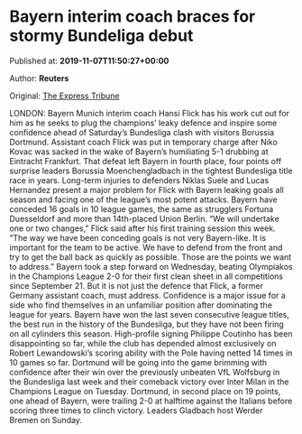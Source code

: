 
# Bayern interim coach braces for stormy Bundeliga debut

Published at: **2019-11-07T11:50:27+00:00**

Author: **Reuters**

Original: [The Express Tribune](https://tribune.com.pk/story/2095439/7-bayern-interim-coach-braces-stormy-bundeliga-debut/)

LONDON: Bayern Munich interim coach Hansi Flick has his work cut out for him as he seeks to plug the champions’ leaky defence and inspire some confidence ahead of Saturday’s Bundesliga clash with visitors Borussia Dortmund.
Assistant coach Flick was put in temporary charge after Niko Kovac was sacked in the wake of Bayern’s humiliating 5-1 drubbing at Eintracht Frankfurt.
That defeat left Bayern in fourth place, four points off surprise leaders Borussia Moenchengladbach in the tightest Bundesliga title race in years.
Long-term injuries to defenders Niklas Suele and Lucas Hernandez present a major problem for Flick with Bayern leaking goals all season and facing one of the league’s most potent attacks.
Bayern have conceded 16 goals in 10 league games, the same as strugglers Fortuna Duesseldorf and more than 14th-placed Union Berlin.
“We will undertake one or two changes,” Flick said after his first training session this week. “The way we have been conceding goals is not very Bayern-like. It is important for the team to be active. We have to defend from the front and try to get the ball back as quickly as possible. Those are the points we want to address.”
Bayern took a step forward on Wednesday, beating Olympiakos in the Champions League 2-0 for their first clean sheet in all competitions since September 21. But it is not just the defence that Flick, a former Germany assistant coach, must address.
Confidence is a major issue for a side who find themselves in an unfamiliar position after dominating the league for years.
Bayern have won the last seven consecutive league titles, the best run in the history of the Bundesliga, but they have not been firing on all cylinders this season.
High-profile signing Philippe Coutinho has been disappointing so far, while the club has depended almost exclusively on Robert Lewandowski’s scoring ability with the Pole having netted 14 times in 10 games so far.
Dortmund will be going into the game brimming with confidence after their win over the previously unbeaten VfL Wolfsburg in the Bundesliga last week and their comeback victory over Inter Milan in the Champions League on Tuesday.
Dortmund, in second place on 19 points, one ahead of Bayern, were trailing 2-0 at halftime against the Italians before scoring three times to clinch victory. Leaders Gladbach host Werder Bremen on Sunday.
